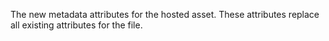 The new metadata attributes for the hosted asset. These attributes
replace all existing attributes for the file.

